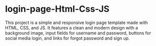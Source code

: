 # login-page-Html-Css-JS
This project is a simple and responsive login page template made with HTML, CSS, and JS. It features a clean and modern design with a background image, input fields for username and password, buttons for social media login, and links for forgot password and sign up.
